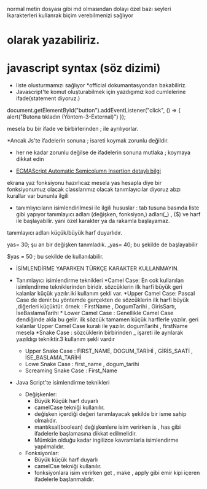 normal metin dosyası gibi
md olmasından dolayı özel bazı seyleri lkarakterleri kullanrak biçim verebilmenizi sağlıyor
# olarak yazabiliriz.
# javascript syntax (söz dizimi)
* liste olusturmamızı sağlıyor 
*official dokumantasyondan bakabiliriz.
* Javascript'te komut oluşturabilmek için yazdıgımız kod cumlelerine ifade(statement diyoruz.)


document.getElementById("button").addEventListener("click", () => {
    alert("Butona tıkladın (Yöntem-3-External)")
});

mesela bu bir ifade ve birbirlerinden ; ile ayrılıyorlar.

*Ancak Js'te ifadelerin sonuna ; isareti koymak zorunlu değildir.

* her ne kadar zorunlu değilse de ifadelerin sonuna mutlaka ; koymaya dikkat edin

* [ECMAScript Automatic Semicolumn Insertion detaylı bilgi](https://tc39.es/ecma262/multipage/ecmascript-language-lexical-grammar.html#sec-automatic-semicolon-insertion)

ekrana yaz fonksiyonu hazırlıcaz mesela
yas hesapla diye bir fonksiyonumuz olacak
classlarımız olacak tanımlayıcılar diyoruz
abzı kurallar var bununla ilgili

* tanımlıyıcıların isimlendirilmesi ile ilgili hususlar :
    tab tusuna basında liste gibi yapıyor
    tanımlayıcı adları (değişken, fonksiyon,) adları(_) , ($) ve harf ile başlayabilir.
    yani özel karakter ya da rakamla başlayamaz.

tanımlayıcı adları küçük/büyük harf duyarlıdır.


yas= 30;
şu an bir değişken tanımladık.
_yas= 40;
bu şekilde de başlayabilir

$yas = 50 ;
bu sekilde de kullanılabilir.


* İSİMLENDİRME YAPARKEN TÜRKÇE KARAKTER KULLANMAYIN.
* Tanımlayıcı isimlendirme teknikleri
    *Camel Case:
    En cok kullanılan isimlendirme tekniklerinden biridir.
    sözcüklerin ilk harfi büyük geri kalanlar küçük yazılır.iki kullanım şekli var.
        *Upper Camel Case: Pascal Case de denir.bu yöntemde gerçekten de sözcüklerin ilk harfi büyük
        ,diğerleri küçüktür.
        örnek : FirstName , DogumTarihi , GirisSartı, İseBaslamaTarihi
        * Lower Camel Case : Genellikle Camel Case dendiğinde akla bu gelir. ilk sözcük tamamen küçük harflerle yazılır.
        geri kalanlar Upper Camel Case kuralı ile yazılır.
        dogumTarihi , firstName mesela
*Snake Case : sözcüklerin birbirinden _ işareti ile ayrılarak yazıldıgı tekniktir.3 kullanım şekli vardır
    * Upper Snake Case : FIRST_NAME, DOGUM_TARİHİ , GİRİS_SAATİ , İSE_BASLAMA_TARİHİ
    * Lowe Snake Case : first_name , dogum_tarihi
    * Screaming Snake Case : First_Name 


* Java Script'te isimlendirme teknikleri
    * Değişkenler:
        * Büyük Küçük harf duyarlı
        * camelCase tekniği kullanılır.
        * değişken içerdiği değeri tanımlayacak şekilde bir isme sahip olmalıdır.
        * mantıksal(boolean) değişkenlere isim verirken is , has gibi ifadelerle başlamasına dikkat edilmelidir.
        * Mümkün olduğu kadar ingilizce kavramlarla isimlendirme yapılmalıdır.
    * Fonksiyonlar:
        * Büyük küçük harf duyarlı
        * camelCse tekniği kullanılır.
        * fonksiyonlara isim verirken get , make , apply gibi emir kipi içeren ifadelerle başlanmalıdır.





